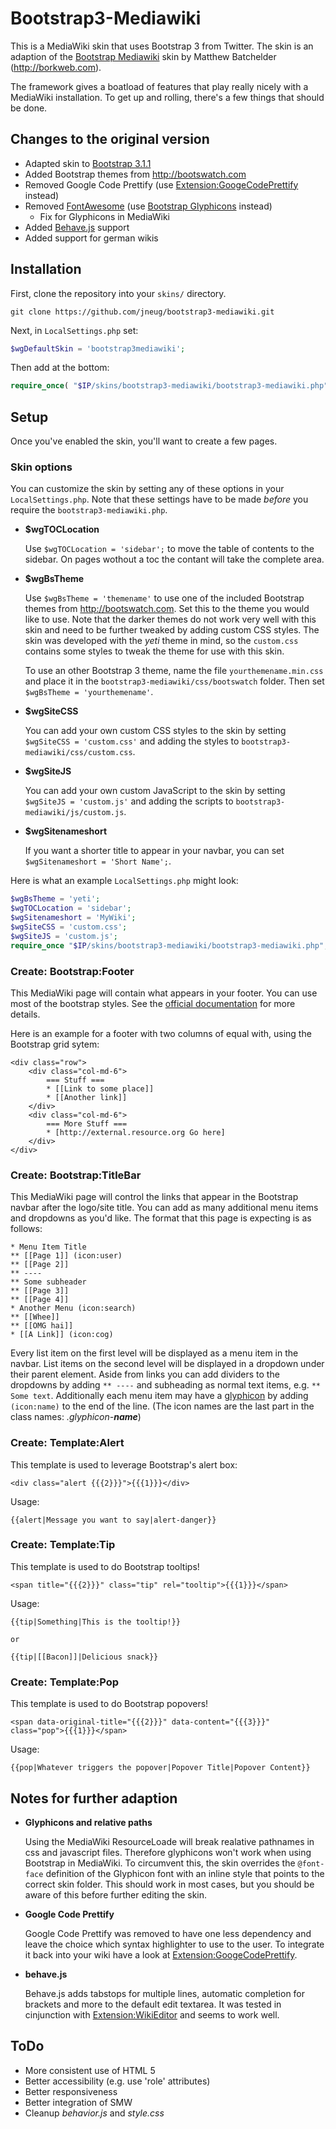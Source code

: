 # Bootstrap3-Mediawiki

This is a MediaWiki skin that uses Bootstrap 3 from Twitter.
The skin is an adaption of the [Bootstrap Mediawiki](http://github.com/borkweb/bootstrap-mediawiki) skin by Matthew Batchelder (http://borkweb.com).

The framework gives a boatload of features that play really nicely with a MediaWiki installation.  To get up and rolling, there's a few things that should be done.

## Changes to the original version

* Adapted skin to [Bootstrap 3.1.1](http://getbootstrap.com)
* Added Bootstrap themes from http://bootswatch.com
* Removed Google Code Prettify (use [Extension:GoogeCodePrettify](http://www.mediawiki.org/wiki/Extension:GoogleCodePrettify) instead)
* Removed [FontAwesome](http://fortawesome.github.io/Font-Awesome/) (use [Bootstrap Glyphicons](http://getbootstrap.com/components/#glyphicons) instead)
	* Fix for Glyphicons in MediaWiki
* Added [Behave.js](http://jakiestfu.github.io/Behave.js/) support
* Added support for german wikis

## Installation
First, clone the repository into your `skins/` directory.

````shell
git clone https://github.com/jneug/bootstrap3-mediawiki.git
````

Next, in `LocalSettings.php` set:

````php
$wgDefaultSkin = 'bootstrap3mediawiki';
````

Then add at the bottom:

````php
require_once( "$IP/skins/bootstrap3-mediawiki/bootstrap3-mediawiki.php" );
````

## Setup
Once you've enabled the skin, you'll want to create a few pages.

### Skin options
You can customize the skin by setting any of these options in your
`LocalSettings.php`. Note that these settings have to be made *before* you require
the `bootstrap3-mediawiki.php`.

* **$wgTOCLocation**

	Use `$wgTOCLocation = 'sidebar';` to move the table of contents to the sidebar. On pages wothout a toc the contant will take the complete area.

* **$wgBsTheme**

	Use `$wgBsTheme = 'themename'` to use one of the included Bootstrap themes from http://bootswatch.com.
	Set this to the theme you would like to use. Note that the darker themes do not
	work very well with this skin and need to be further tweaked by adding custom
	CSS styles. The skin was developed with the *yeti* theme in mind, so the `custom.css`
	contains some styles to tweak the theme for use with this skin.

	To use an other Bootstrap 3 theme, name the file `yourthemename.min.css` and
	place it in the `bootstrap3-mediawiki/css/bootswatch` folder. Then set `$wgBsTheme = 'yourthemename'`.

* **$wgSiteCSS**

	You can add your own custom CSS styles to the skin by setting `$wgSiteCSS = 'custom.css'` and
	adding the styles to `bootstrap3-mediawiki/css/custom.css`.

* **$wgSiteJS**

	You can add your own custom JavaScript to the skin by setting `$wgSiteJS = 'custom.js'` and
	adding the scripts to `bootstrap3-mediawiki/js/custom.js`.

* **$wgSitenameshort**

	If you want a shorter title to appear in your navbar, you can set
	`$wgSitenameshort = 'Short Name';`.

Here is what an example `LocalSettings.php` might look:

````php
$wgBsTheme = 'yeti';
$wgTOCLocation = 'sidebar';
$wgSitenameshort = 'MyWiki';
$wgSiteCSS = 'custom.css';
$wgSiteJS = 'custom.js';
require_once "$IP/skins/bootstrap3-mediawiki/bootstrap3-mediawiki.php";
````


### Create: Bootstrap:Footer
This MediaWiki page will contain what appears in your footer. You can use most of the
bootstrap styles. See the [official documentation](http://getbootstrap.com/components/)
for more details.

Here is an example for a footer with two columns of equal with, using the Bootstrap grid sytem:

	<div class="row">
		<div class="col-md-6">
			=== Stuff ===
			* [[Link to some place]]
			* [[Another link]]
		</div>
		<div class="col-md-6">
			=== More Stuff ===
			* [http://external.resource.org Go here]
		</div>
	</div>


### Create: Bootstrap:TitleBar
This MediaWiki page will control the links that appear in the Bootstrap navbar after the logo/site title. You can add as many additional menu items and dropdowns as you'd like.  The format that this page is expecting is as follows:

	* Menu Item Title
	** [[Page 1]] (icon:user)
	** [[Page 2]]
	** ----
	** Some subheader
	** [[Page 3]]
	** [[Page 4]]
	* Another Menu (icon:search)
	** [[Whee]]
	** [[OMG hai]]
	* [[A Link]] (icon:cog)

Every list item on the first level will be displayed as a menu item in the navbar. List items on the second level will be displayed in a dropdown under their parent element.
Aside from links you can add dividers to the dropdowns by adding `** ----` and subheading as normal text items, e.g. `** Some text`.
Additionally each menu item may have a [glyphicon](http://getbootstrap.com/components/#glyphicons) by adding `(icon:name)` to the end of the line. (The icon names are the last part in the class names: *.glyphicon-**name***)

### Create: Template:Alert
This template is used to leverage Bootstrap's alert box:

	<div class="alert {{{2}}}">{{{1}}}</div>

Usage:

	{{alert|Message you want to say|alert-danger}}

### Create: Template:Tip
This template is used to do Bootstrap tooltips!

	<span title="{{{2}}}" class="tip" rel="tooltip">{{{1}}}</span>

Usage:

	{{tip|Something|This is the tooltip!}}

	or

	{{tip|[[Bacon]]|Delicious snack}}

### Create: Template:Pop
This template is used to do Bootstrap popovers!

	<span data-original-title="{{{2}}}" data-content="{{{3}}}" class="pop">{{{1}}}</span>

Usage:

	{{pop|Whatever triggers the popover|Popover Title|Popover Content}}

## Notes for further adaption

* **Glyphicons and relative paths**

	Using the MediaWiki ResourceLoade will break realative pathnames in css and javascript
	files. Therefore glyphicons won't work when using Bootstrap in MediaWiki.
	To circumvent this, the skin overrides the `@font-face` definition of the
	Glyphicon font with an inline style that points to the correct skin folder.
	This should work in most cases, but you should be aware of this before further
	editing the skin.

* **Google Code Prettify**

	Google Code Prettify was removed to have one less dependency and leave the
	choice which syntax highlighter to use to the user. To integrate it back into
	your wiki have a look at [Extension:GoogeCodePrettify](http://www.mediawiki.org/wiki/Extension:GoogleCodePrettify).

* **behave.js**

	Behave.js adds tabstops for multiple lines, automatic completion for brackets
	and more to the default edit textarea. It was tested in cinjunction with
	[Extension:WikiEditor](http://www.mediawiki.org/wiki/Extension:WikiEditor) and
	seems to work well.

## ToDo

* More consistent use of HTML 5
* Better accessibility (e.g. use 'role' attributes)
* Better responsiveness
* Better integration of SMW
* Cleanup *behavior.js* and *style.css*
